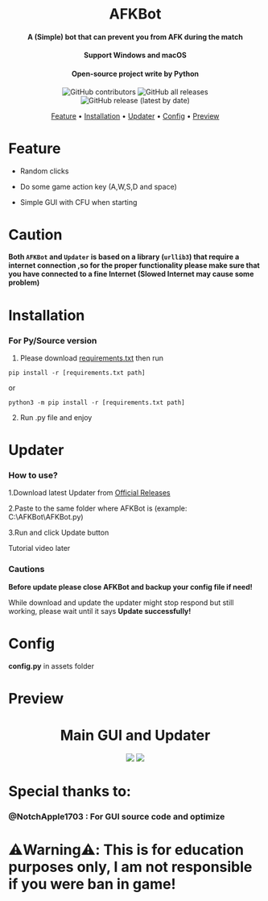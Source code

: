 <h1 align="center">AFKBot</h1>

<h4 align="center">A (Simple) bot that can prevent you from AFK during the match</h4>
<h4 align="center">Support Windows and macOS</h4>
<h4 align="center">Open-source project write by Python</h4>

<p align="center">
<img alt="GitHub contributors" src="https://img.shields.io/github/contributors/gorouflex/afkbot?style=for-the-badge">
<img alt="GitHub all releases" src="https://img.shields.io/github/downloads/gorouflex/afkbot/total?style=for-the-badge">
<img alt="GitHub release (latest by date)" src="https://img.shields.io/github/v/release/gorouflex/afkbot?style=for-the-badge">

  
<p align="center">
  <a href="#feature">Feature</a>
  •
  <a href="#installation">Installation</a>
  •
  <a href="#updater">Updater</a>
  •
  <a href="#config">Config</a>
  •
  <a href="#preview">Preview</a>       
</p>

# Feature

- Random clicks

- Do some game action key (A,W,S,D and space)

- Simple GUI with CFU when starting

# Caution
**Both `AFKBot` and `Updater` is based on a library (`urllib3`) that require a internet connection ,so for the proper functionality please make sure that you have connected to a fine Internet (Slowed Internet may cause some problem)**
# Installation
### For Py/Source version

1. Please download [requirements.txt](https://github.com/gorouflex/afkbot/files/12103798/requirements.txt) then run 
```
pip install -r [requirements.txt path]
```
or
```
python3 -m pip install -r [requirements.txt path]
```

2. Run .py file and enjoy

# Updater 
### How to use?
1.Download latest Updater from [Official Releases](https://github.com/gorouflex/afkbot/releases)

2.Paste to the same folder where AFKBot is (example: C:\AFKBot\AFKBot.py)

3.Run and click Update button

Tutorial video later

### Cautions
**Before update please close AFKBot and backup your config file if need!**

While download and update the updater might stop respond but still working, please wait until it says **Update successfully!**

# Config

**config.py** in assets folder

# Preview
      
<h1 align="center">Main GUI and Updater</h1>
<p align="center">          
  <img src="https://github.com/gorouflex/afkbot/assets/98001973/a2335d49-032e-4e38-bb71-49c24783ac62">
  <img src="https://github.com/gorouflex/afkbot/assets/98001973/f274451b-3790-4dee-9a69-65ef77f5f3b0">
</p>

# Special thanks to:

### @NotchApple1703 : For GUI source code and optimize

# ⚠️Warning⚠️: This is for education purposes only, I am not responsible if you were ban in game!
